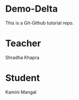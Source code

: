 # Demo-Delta
This is a Git-Github tutorial repo.

# Teacher
Shradha Khapra

# Student
Kamini Mangal

